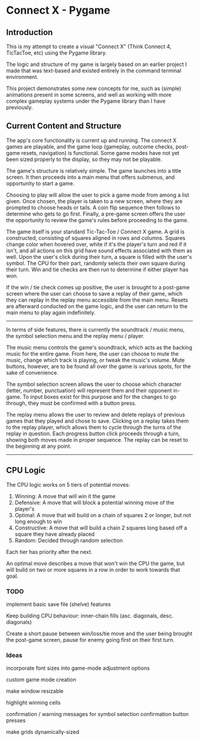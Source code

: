 # Connect X - Pygame

## Introduction

This is my attempt to create a visual "Connect X" (Think Connect 4, TicTacToe, etc) using the Pygame library. 

The logic and structure of my game is largely based on an earlier project I made that was text-based and existed
entirely in the command terminal environment. 

This project demonstrates some new concepts for me, such as (simple) animations present in some screens, and well as 
working with more complex gameplay systems under the Pygame library than I have previously. 

## Current Content and Structure

The app's core functionality is current up and running. The connect X games are playable, and the game loop 
(gameplay, outcome checks, post-game resets, navigation) is functional. Some game modes have not yet been sized 
properly to the display, so they may not be playable. 

The game's structure is relatively simple. The game launches into a title screen. It then proceeds into a main menu
that offers submenus, and opportunity to start a game. 

Choosing to play will allow the user to pick a game mode from among a list given. Once chosen, the player is taken to
a new screen, where they are prompted to choose heads or tails. A coin flip sequence then follows to determine who gets
to go first. Finally, a pre-game screen offers the user the opportunity to review the game's rules before proceeding to
the game.

The game itself is your standard Tic-Tac-Toe / Connect X game. A grid is constructed, consisting of squares aligned in
rows and columns. Squares change color when hovered over, white if it's the player's turn and red if it isn't, and all 
actions on this grid have sound effects associated with them as well. Upon the user's click during their turn, a square 
is filled with the user's symbol. The CPU for their part, randomly selects their own square during their turn. Win and 
tie checks are then run to determine if either player has won. 

If the win / tie check comes up positive, the user is brought to a post-game screen where the user can choose to save 
a replay of their game, which they can replay in the replay menu accessible from the main menu. Resets are afterward
conducted on the game logic, and the user can return to the main menu to play again indefinitely.

---

In terms of side features, there is currently the soundtrack / music menu, the symbol selection menu and the replay
menu / player. 

The music menu controls the game's soundtrack, which acts as the backing music for the entire game. From here, the user
can choose to mute the music, change which track is playing, or tweak the music's volume. Mute buttons, however, are
to be found all over the game is various spots, for the sake of convenience. 

The symbol selection screen allows the user to choose which character (letter, number, punctuation) will represent them
and their opponent in-game. To input boxes exist for this purpose and for the changes to go through, they must be 
confirmed with a button press. 

The replay menu allows the user to review and delete replays of previous games that they played and chose to save. 
Clicking on a replay takes them to the replay player, which allows them to cycle through the turns of the replay in
question. Each progress button click proceeds through a turn, showing both moves made in proper sequence. The replay 
can be reset to the beginning at any point. 

---

## CPU Logic 

The CPU logic works on 5 tiers of potential moves:

1. Winning: A move that will win it the game
2. Defensive: A move that will block a potential winning move of the player's 
3. Optimal: A move that will build on a chain of squares 2 or longer, but not long enough to win
4. Constructive: A move that will build a chain 2 squares long based off a square they have already placed
5. Random: Decided through random selection

Each tier has priority after the next. 

An optimal move describes a move that won't win the CPU the game, but will build on two or more squares in a row in 
order to work towards that goal. 
 
### TODO

implement basic save file (shelve) features

Keep building CPU behaviour: inner-chain fills (asc. diagonals, desc. diagonals)

Create a short pause between win/loss/tie move and the user being brought the post-game screen, pause for enemy going
first on their first turn.

### Ideas

incorporate font sizes into game-mode adjustment options

custom game mode creation

make window resizable

highlight winning cells

confirmation / warning messages for symbol selection confirmation button presses

make grids dynamically-sized

